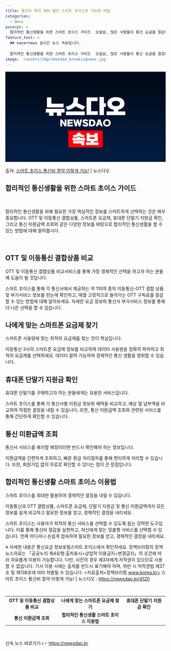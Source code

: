```yaml
---
title: 통신비 최대 50% 할인 스마트 초이스로 가능한 비법
categories:
  - News
excerpt: >
  합리적인 통신생활을 위한 스마트 초이스 가이드  오늘날, 많은 사람들이 통신 요금을 절감하고, 맞춤형 요금제…
feature_text: >
  ## navernews 실시간 뉴스 속보입니다.

  합리적인 통신생활을 위한 스마트 초이스 가이드  오늘날, 많은 사람들이 통신 요금을 절감하고, 맞춤형 요금제…
image: '/assets/img/newsdao_breakingnews.jpg'
---
```


![뉴스다오 속보](/assets/img/newsdao_breakingnews.jpg)

<p>출처: <a href="https://newsdao.kr/4120" rel="dofollow">스마트 초이스 통신비 절약 이렇게 가능!</a> | 뉴스다오</p>

<h2 data-ke-size="size24">합리적인 통신생활을 위한 스마트 초이스 가이드</h2>
<p data-ke-size="size16">&nbsp;</p>
합리적인 통신생활을 위해 필요한 가장 핵심적인 정보를 스마트하게 선택하는 것은 매우 중요합니다. OTT 및 이동통신 결합상품, 스마트폰 요금제, 휴대폰 단말기 지원금 확인, 그리고 통신 미환급액 조회와 같은 다양한 정보를 바탕으로 합리적인 통신생활을 할 수 있는 방법에 대해 알아봅시다.
<p data-ke-size="size16">&nbsp;</p>

<h2 data-ke-size="size20">OTT 및 이동통신 결합상품 비교</h2>
<p data-ke-size="size16">OTT 및 이동통신 결합상품 비교서비스를 통해 가장 경제적인 선택을 하고자 하는 분들께 도움이 될 것입니다.</p>
스마트 초이스를 통해 각 통신사에서 제공하는 약 110여 종의 이동통신-OTT 결합 상품 및 부가서비스 정보를 한눈에 확인하고, 매월 고정적으로 들어가는 OTT 구독료를 절감할 수 있는 방법에 대해 알아보세요. 자세한 요금 정보와 통신사 부가서비스 정보를 통해 더 나은 선택을 할 수 있습니다.

<h2 data-ke-size="size20">나에게 맞는 스마트폰 요금제 찾기</h2>
<p data-ke-size="size16">스마트폰 사용량에 맞는 최적의 요금제를 찾는 것이 핵심입니다.</p>
이동통신 3사의 스마트폰 요금제 정보를 비교하여 데이터 사용량을 정확히 파악하고 최적의 요금제를 선택하세요. 데이터 절약 가능하며 경제적인 통신 생활을 영위할 수 있습니다.

<h2 data-ke-size="size20">휴대폰 단말기 지원금 확인</h2>
<p data-ke-size="size16">휴대폰 단말기를 구매하고자 하는 분들에게는 유용한 서비스입니다.</p>
스마트 초이스를 통해 각 통신사별 지원금 정보와 혜택을 비교하고, 예상 월 납부액을 비교하여 적절한 결정을 내릴 수 있습니다. 또한, 통신 미환급액 조회와 관련된 서비스를 통해 간단하게 확인할 수 있습니다.

<h2 data-ke-size="size20">통신 미환급액 조회</h2>
<p data-ke-size="size16">통신사 서비스를 해지할 예정이라면 반드시 확인해야 하는 정보입니다.</p>
미환급액을 간편하게 조회하고, 빠른 환급 처리절차를 통해 편리하게 처리할 수 있습니다. 또한, 회원가입 없이 무료로 확인할 수 있다는 점이 큰 장점입니다.

<h2 data-ke-size="size20">합리적인 통신생활 스마트 초이스 이용법</h2>
<p data-ke-size="size16">스마트 초이스를 최대한 활용하여 경제적인 결정을 내릴 수 있습니다.</p>
이동통신과 OTT 결합상품, 스마트폰 요금제, 단말기 지원금 및 통신 미환급액까지 모든 정보를 쉽게 비교하고 필요한 정보를 얻고, 경제적인 결정을 내리세요.

스마트 초이스는 사용자가 최적의 통신 서비스를 선택할 수 있도록 돕는 강력한 도구입니다. 이를 통해 통신비 절감을 실현하고, 자신에게 맞는 맞춤형 서비스를 선택할 수 있습니다. 언제 어디서나 손쉽게 접속하여 필요한 정보를 얻고, 경제적인 결정을 내리세요.

※ 자세한 내용은 통신요금 정보포털스마트 초이스에서 확인하세요. 정책브리핑의 정책뉴스자료는 「공공누리 제4유형:출처표시+상업적 이용금지+변경금지」의 조건에 따라 자유롭게 이용이 가능합니다. 다만, 사진의 경우 제3자에게 저작권이 있으므로 사용할 수 없습니다. 기사 이용 시에는 출처를 반드시 표기해야 하며, 위반 시 저작권법 제37조 및 제138조에 따라 처벌될 수 있습니다. <자료출처=정책브리핑 www.korea.kr> 스마트 초이스 통신비 절약 이렇게 가능! | 뉴스다오 : https://newsdao.kr/4120
<p data-ke-size="size16">&nbsp;</p>

<table>
	<tbody>
		<tr>
			<td style="text-align: center; height: 17px;"><b>OTT 및 이동통신 결합상품 비교</b></td>
			<td style="text-align: center; height: 17px;"><b>나에게 맞는 스마트폰 요금제 찾기</b></td>
			<td style="text-align: center; height: 17px;"><b>휴대폰 단말기 지원금 확인</b></td>
		</tr>
		<tr>
			<td style="text-align: center; height: 17px;"><b>통신 미환급액 조회</b></td>
			<td style="text-align: center; height: 17px;"><b>합리적인 통신생활 스마트 초이스 이용법</b></td>
		</tr>
	</tbody>
</table>
<p data-ke-size="size16">&nbsp;</p> 

신속 뉴스 바로가기 👉 <a href="https://newsdao.kr" rel="dofollow">https://newsdao.kr</a>


